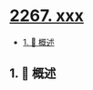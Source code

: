 # [2267. xxx](https://github.com/Tdahuyou/TNotes.leetcode/tree/main/notes/2267.%20xxx)

<!-- region:toc -->

- [1. 📝 概述](#1--概述)

<!-- endregion:toc -->

## 1. 📝 概述
